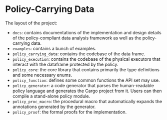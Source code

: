 # Policy-Carrying Data

The layout of the project:

* `docs`: contains documentations of the implementation and design details of the policy-compliant data analysis framework as well as the policy-carrying data.
* `examples`: contains a bunch of examples.
* `policy_carrying_data`: contains the codebase of the data frame.
* `policy_execution`: contains the codebase of the physical executors that interact with the dataframe protected by the policy.
* `policy_core`: the core library that contains primarily the type definitions and some necessary enums.
* `policy_function`: defines some common functions the API set may use.
* `policy_generator`: a code generator that parses the human-readable policy language and generates the Cargo project from it. Users can then compile a stand-alone policy module.
* `policy_proc_macro`: the procedural macro that automatically expands the annotations generated by the generator.
* `policy_proof`: the formal proofs for the implementation.
